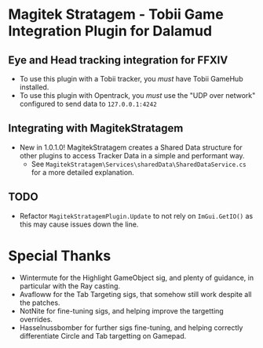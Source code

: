 # Magitek Stratagem - Tobii Game Integration Plugin for Dalamud

## Eye and Head tracking integration for FFXIV

- To use this plugin with a Tobii tracker, you *must* have Tobii GameHub installed.
- To use this plugin with Opentrack, you *must* use the "UDP over network" configured to send data to `127.0.0.1:4242`

## Integrating with MagitekStratagem

 - New in 1.0.1.0! MagitekStratagem creates a Shared Data structure for other plugins to access Tracker Data in a simple and performant way.
   - See `MagitekStratagem\Services\sharedData\SharedDataService.cs` for a more detailed explanation.

## TODO
 
 - Refactor `MagitekStratagemPlugin.Update` to not rely on `ImGui.GetIO()` as this may cause issues down the line.

# Special Thanks
 - Wintermute for the Highlight GameObject sig, and plenty of guidance, in particular with the Ray casting.
 - Avafloww for the Tab Targeting sigs, that somehow still work despite all the patches.
 - NotNite for fine-tuning sigs, and helping improve the targetting overrides.
 - Hasselnussbomber for further sigs fine-tuning, and helping correctly differentiate Circle and Tab targetting on Gamepad.
